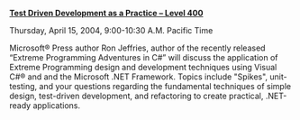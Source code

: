 [ <b>Test Driven Development as a Practice – Level 400</b> ](http://msevents.microsoft.com/CUI/EventDetail.aspx?EventID=1032247637&Culture=en-US)



Thursday, April 15, 2004, 9:00-10:30 A.M. Pacific Time

Microsoft&reg; Press author Ron Jeffries, author of the recently released “Extreme Programming Adventures in C#” will discuss the application of Extreme Programming design and development techniques using Visual C#&reg; and and the Microsoft .NET Framework. Topics include "Spikes", unit-testing, and your questions regarding the fundamental techniques of simple design, test-driven development, and refactoring to create practical, .NET-ready applications.
